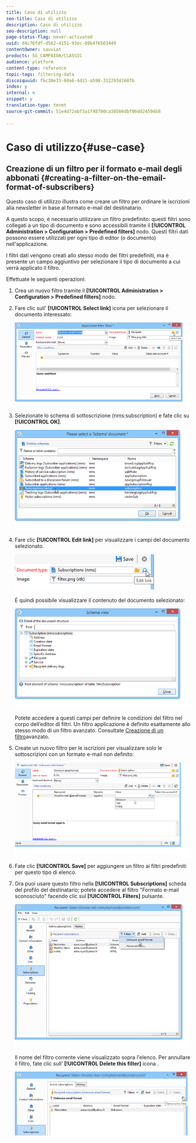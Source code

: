 ```yaml
---
title: Caso di utilizzo
seo-title: Caso di utilizzo
description: Caso di utilizzo
seo-description: null
page-status-flag: never-activated
uuid: d4c76fdf-d562-4151-93ec-08b4f6563440
contentOwner: sauviat
products: SG_CAMPAIGN/CLASSIC
audience: platform
content-type: reference
topic-tags: filtering-data
discoiquuid: fbc38e33-60a6-4d21-a598-312293d168fb
index: y
internal: n
snippet: y
translation-type: tm+mt
source-git-commit: 51e4d72abf3a1f48700ca38566dbf06dd24594b8

---
```



# Caso di utilizzo{#use-case}

## Creazione di un filtro per il formato e-mail degli abbonati {#creating-a-filter-on-the-email-format-of-subscribers}

Questo caso di utilizzo illustra come creare un filtro per ordinare le iscrizioni alla newsletter in base al formato e-mail del destinatario.

A questo scopo, è necessario utilizzare un filtro predefinito: questi filtri sono collegati a un tipo di documento e sono accessibili tramite il **[!UICONTROL Administration > Configuration > Predefined filters]** nodo. Questi filtri dati possono essere utilizzati per ogni tipo di editor (o documento) nell&#39;applicazione.

I filtri dati vengono creati allo stesso modo dei filtri predefiniti, ma è presente un campo aggiuntivo per selezionare il tipo di documento a cui verrà applicato il filtro.

Effettuate le seguenti operazioni:

1. Crea un nuovo filtro tramite il **[!UICONTROL Administration > Configuration > Predefined filters]** nodo.
1. Fare clic sull&#39; **[!UICONTROL Select link]** icona per selezionare il documento interessato:

   ![](assets/s_ncs_user_filter_choose_schema.png)

1. Selezionate lo schema di sottoscrizione (nms:subscription) e fate clic su **[!UICONTROL OK]**.

   ![](assets/s_ncs_user_filter_select_schema.png)

1. Fare clic **[!UICONTROL Edit link]** per visualizzare i campi del documento selezionato.

   ![](assets/s_ncs_user_filter_edit_schema.png)

   È quindi possibile visualizzare il contenuto del documento selezionato:

   ![](assets/s_ncs_user_filter_view_schema.png)

   Potete accedere a questi campi per definire le condizioni del filtro nel corpo dell’editor di filtri. Un filtro applicazione è definito esattamente allo stesso modo di un filtro avanzato. Consultate [Creazione di un filtro](../../platform/using/creating-filters.md#creating-an-advanced-filter)avanzato.

1. Create un nuovo filtro per le iscrizioni per visualizzare solo le sottoscrizioni con un formato e-mail non definito:

   ![](assets/s_ncs_user_filter_parameters.png)

1. Fate clic **[!UICONTROL Save]** per aggiungere un filtro ai filtri predefiniti per questo tipo di elenco.
1. Ora puoi usare questo filtro nella **[!UICONTROL Subscriptions]** scheda del profilo del destinatario; potete accedere al filtro &quot;Formato e-mail sconosciuto&quot; facendo clic sul **[!UICONTROL Filters]** pulsante.

   ![](assets/s_ncs_user_filter_on_events.png)

   Il nome del filtro corrente viene visualizzato sopra l&#39;elenco. Per annullare il filtro, fate clic sull’ **[!UICONTROL Delete this filter]** icona .

   ![](assets/s_ncs_user_filter_on_subscriptions.png)

